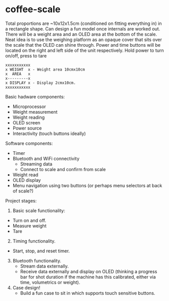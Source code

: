 # coffee-scale
Total proportions are ~10x12x1.5cm (conditioned on fitting everything in) in a rectangle shape. Can design a fun model once internals are worked out. There will be a weight area and an OLED area at the bottom of the scale. Neat idea is to use the weighing platform as an opaque cover that sits over the scale that the OLED can shine through. Power and time buttons will be located on the right and left side of the unit respectively. Hold power to turn on/off, press to tare 

```
xxxxxxxxxxx
x WEIGHT  x - Weight area 10cmx10cm
x  AREA   x   
x---------x
x DISPLAY x - Display 2cmx10cm.
xxxxxxxxxxx
```

Basic hadware components:
 - Microprocessor 
 - Weight measurement
 - Weight reading
 - OLED screen
 - Power source
 - Interactivity (touch buttons ideally)

Software components:
  - Timer
  - Bluetooth and WiFi connectivity
     - Streaming data
     - Connect to scale and confirm from scale
  - Weight read
  - OLED display 
  - Menu navigation using two buttons (or perhaps menu selectors at back of scale?)


Project stages:
1. Basic scale functionality:
  - Turn on and off.
  - Measure weight 
  - Tare
2. Timing functionality. 
  - Start, stop, and reset timer.
3. Bluetooth functionality.
   - Stream data externally.
   - Receive data externally and display on OLED (thinking a progress bar for shot duration if the machine has this calibrated, either via time, volumetrics or weight).
4. Case design!
   - Build a fun case to sit in which supports touch sensitive buttons.
